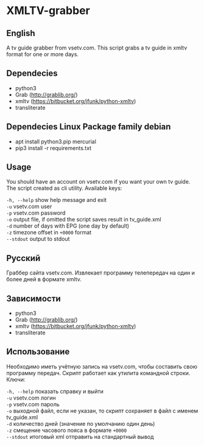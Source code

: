 XMLTV-grabber
=================

## English
A tv guide grabber from vsetv.com. This script grabs a tv guide in xmltv format for one or more days.

## Dependecies
* python3
* Grab (http://grablib.org/)
* xmltv (https://bitbucket.org/jfunk/python-xmltv)
* transliterate

## Dependecies Linux Package family debian

* apt install python3.pip mercurial
* pip3 install -r requirements.txt


## Usage
You should have an account on vsetv.com if you want your own tv guide.
The script created as cli utility. Available keys:

`-h, --help` show help message and exit  
`-u`          vsetv.com user  
`-p`          vsetv.com password  
`-o`          output file, if omitted the script saves result in tv_guide.xml  
`-d`          number of days with EPG (one day by default)  
`-z`          timezone offset in `+0000` format  
`--stdout`	  output to stdout


## Русский
Граббер сайта vsetv.com. Извлекает программу телепередач на один и более дней в формате xmltv.

## Зависимости
* python3
* Grab (http://grablib.org/)
* xmltv (https://bitbucket.org/jfunk/python-xmltv)
* transliterate

## Использование
Необходимо иметь учётную запись на vsetv.com, чтобы составить свою программу передач.
Скрипт работает как утилита командной строки. Ключи:

`-h, --help`  показать справку и выйти  
`-u`          vsetv.com логин  
`-p`          vsetv.com пароль  
`-o`          выходной файл, если не указан, то скрипт сохраняет в файл с именем tv_guide.xml  
`-d`          количество дней (значение по умолчанию один день)  
`-z`          смещение часового пояса в формате `+0000`  
`--stdout`	  итоговый xml отправить на стандартный вывод
